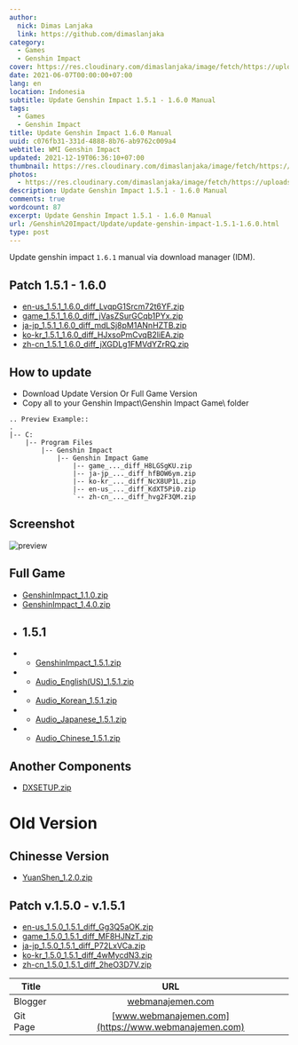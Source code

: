 ```yaml
---
author:
  nick: Dimas Lanjaka
  link: https://github.com/dimaslanjaka
category:
  - Games
  - Genshin Impact
cover: https://res.cloudinary.com/dimaslanjaka/image/fetch/https://uploadstatic-sea.mihoyo.com/contentweb/20210201/2021020109195088725.jpg
date: 2021-06-07T00:00:00+07:00
lang: en
location: Indonesia
subtitle: Update Genshin Impact 1.5.1 - 1.6.0 Manual
tags:
  - Games
  - Genshin Impact
title: Update Genshin Impact 1.6.0 Manual
uuid: c076fb31-331d-4888-8b76-ab9762c009a4
webtitle: WMI Genshin Impact
updated: 2021-12-19T06:36:10+07:00
thumbnail: https://res.cloudinary.com/dimaslanjaka/image/fetch/https://uploadstatic-sea.mihoyo.com/contentweb/20210201/2021020109195088725.jpg
photos:
  - https://res.cloudinary.com/dimaslanjaka/image/fetch/https://uploadstatic-sea.mihoyo.com/contentweb/20210201/2021020109195088725.jpg
description: Update Genshin Impact 1.5.1 - 1.6.0 Manual
comments: true
wordcount: 87
excerpt: Update Genshin Impact 1.5.1 - 1.6.0 Manual
url: /Genshin%20Impact/Update/update-genshin-impact-1.5.1-1.6.0.html
type: post
---
```


Update genshin impact `1.6.1` manual via download manager (IDM).

<!-- more -->

## Patch 1.5.1 - 1.6.0

-   [en-us_1.5.1_1.6.0_diff_LvqpG1Srcm72t6YF.zip](https://autopatchhk.yuanshen.com/client_app/update/hk4e_global/10/en-us_1.5.1_1.6.0_diff_LvqpG1Srcm72t6YF.zip)
-   [game_1.5.1_1.6.0_diff_jVasZSurGCqb1PYx.zip](https://autopatchhk.yuanshen.com/client_app/update/hk4e_global/10/game_1.5.1_1.6.0_diff_jVasZSurGCqb1PYx.zip)
-   [ja-jp_1.5.1_1.6.0_diff_mdLSj8pM1ANnHZTB.zip](https://autopatchhk.yuanshen.com/client_app/update/hk4e_global/10/ja-jp_1.5.1_1.6.0_diff_mdLSj8pM1ANnHZTB.zip)
-   [ko-kr_1.5.1_1.6.0_diff_HJxsoPmCvqB2liEA.zip](https://autopatchhk.yuanshen.com/client_app/update/hk4e_global/10/ko-kr_1.5.1_1.6.0_diff_HJxsoPmCvqB2liEA.zip)
-   [zh-cn_1.5.1_1.6.0_diff_jXGDLg1FMVdYZrRQ.zip](https://autopatchhk.yuanshen.com/client_app/update/hk4e_global/10/zh-cn_1.5.1_1.6.0_diff_jXGDLg1FMVdYZrRQ.zip)

## How to update

-   Download Update Version Or Full Game Version
-   Copy all to your Genshin Impact\Genshin Impact Game\ folder

```
.. Preview Example::
.
|-- C:
    |-- Program Files
        |-- Genshin Impact
            |-- Genshin Impact Game
                |-- game_..._diff_H8LGSgKU.zip
                |-- ja-jp_..._diff_hfBOW6ym.zip
                |-- ko-kr_..._diff_NcX8UP1L.zip
                |-- en-us_..._diff_KdXT5Pi0.zip
                `-- zh-cn_..._diff_hvg2F3QM.zip
```

## Screenshot

![preview](https://i.imgur.com/zHDw2i0.png)

## Full Game

-   [GenshinImpact_1.1.0.zip](https://autopatchhk.yuanshen.com/client_app/pc_mihoyo/20201111_8e266b33e565ddf8/GenshinImpact_1.1.0.zip)
-   [GenshinImpact_1.4.0.zip](https://autopatchhk.yuanshen.com/client_app/pc_mihoyo/20210317_67c8f1002bb26672/GenshinImpact_1.4.0.zip)
-   ## 1.5.1
-   -   [GenshinImpact_1.5.1.zip](https://autopatchhk.yuanshen.com/client_app/pc_mihoyo/20210430_27ad367085356fd4/GenshinImpact_1.5.1.zip)
-   -   [Audio_English(US)\_1.5.1.zip](<https://autopatchhk.yuanshen.com/client_app/pc_mihoyo/20210430_27ad367085356fd4/Audio_English(US)_1.5.1.zip>)
-   -   [Audio_Korean_1.5.1.zip](https://autopatchhk.yuanshen.com/client_app/pc_mihoyo/20210430_27ad367085356fd4/Audio_Korean_1.5.1.zip)
-   -   [Audio_Japanese_1.5.1.zip](https://autopatchhk.yuanshen.com/client_app/pc_mihoyo/20210430_27ad367085356fd4/Audio_Japanese_1.5.1.zip)
-   -   [Audio_Chinese_1.5.1.zip](https://autopatchhk.yuanshen.com/client_app/pc_mihoyo/20210430_27ad367085356fd4/Audio_Chinese_1.5.1.zip)

## Another Components

-   [DXSETUP.zip](https://autopatchhk.yuanshen.com/client_app/plugins/DXSETUP.zip)

# Old Version

## Chinesse Version

-   [YuanShen_1.2.0.zip](https://autopatchhk.yuanshen.com/client_app/update/hk4e_global/10/YuanShen_1.2.0.zip)

## Patch v.1.5.0 - v.1.5.1

-   [en-us_1.5.0_1.5.1_diff_Gg3Q5aOK.zip](https://autopatchhk.yuanshen.com/client_app/update/hk4e_global/10/en-us_1.5.0_1.5.1_diff_Gg3Q5aOK.zip)
-   [game_1.5.0_1.5.1_diff_MF8HJNzT.zip](https://autopatchhk.yuanshen.com/client_app/update/hk4e_global/10/game_1.5.0_1.5.1_diff_MF8HJNzT.zip)
-   [ja-jp_1.5.0_1.5.1_diff_P72LxVCa.zip](https://autopatchhk.yuanshen.com/client_app/update/hk4e_global/10/ja-jp_1.5.0_1.5.1_diff_P72LxVCa.zip)
-   [ko-kr_1.5.0_1.5.1_diff_4wMycdN3.zip](https://autopatchhk.yuanshen.com/client_app/update/hk4e_global/10/ko-kr_1.5.0_1.5.1_diff_4wMycdN3.zip)
-   [zh-cn_1.5.0_1.5.1_diff_2heO3D7V.zip](https://autopatchhk.yuanshen.com/client_app/update/hk4e_global/10/zh-cn_1.5.0_1.5.1_diff_2heO3D7V.zip)

| Title    |                         URL                          |
| -------- | :--------------------------------------------------: |
| Blogger  |     [webmanajemen.com](https://webmanajemen.com)     |
| Git Page | [www.webmanajemen.com](https://www.webmanajemen.com) |
